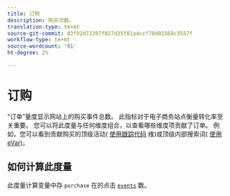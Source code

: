 ```yaml
---
title: 订购
description: 购买次数。
translation-type: tm+mt
source-git-commit: d3f92d72207f027d35f81a4ccf70d01569c3557f
workflow-type: tm+mt
source-wordcount: '91'
ht-degree: 2%

---
```



# 订购

“订单”量度显示网站上的购买事件总数。 此指标对于电子商务站点衡量转化率至关重要。 您可以将此度量与任何维度组合，以查看哪些维度项贡献了订单。 例如，您可以看到贡献购买的顶级活动( [使用跟踪代码](../dimensions/tracking-code.md) 维)或顶级内部搜索词( [使用eVar](../dimensions/evar.md))。

## 如何计算此度量

此度量计算变量中存 `purchase` 在的点击 [`events`](/help/implement/vars/page-vars/events/events-overview.md) 数。
